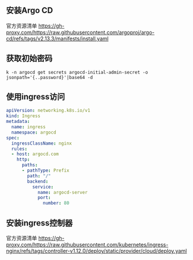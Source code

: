 ## 安装Argo CD
官方资源清单
https://gh-proxy.com/https://raw.githubusercontent.com/argoproj/argo-cd/refs/tags/v2.13.3/manifests/install.yaml

## 获取初始密码
`k -n argocd get secrets argocd-initial-admin-secret -o jsonpath='{..password}'|base64 -d`

## 使用ingress访问
```yml
apiVersion: networking.k8s.io/v1
kind: Ingress
metadata:
  name: ingress
  namespace: argocd
spec:
  ingressClassName: nginx
  rules:
  - host: argocd.com
    http:
      paths:
      - pathType: Prefix
        path: "/"
        backend:
          service:
            name: argocd-server
            port:
              number: 80
```

## 安装ingress控制器
官方资源清单
https://gh-proxy.com/https://raw.githubusercontent.com/kubernetes/ingress-nginx/refs/tags/controller-v1.12.0/deploy/static/provider/cloud/deploy.yaml